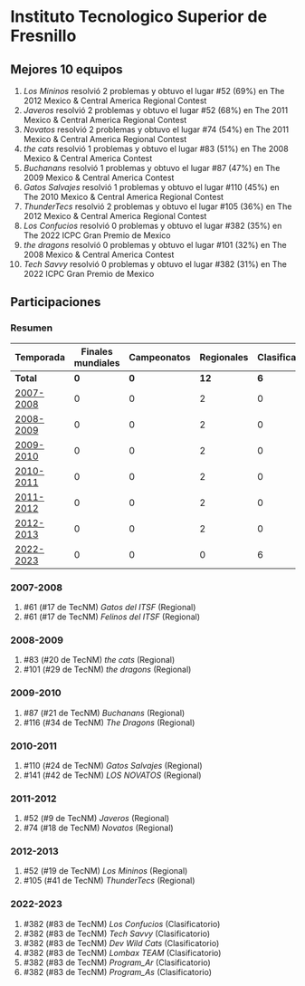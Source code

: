 ---
---

# Instituto Tecnologico Superior de Fresnillo

## Mejores 10 equipos

1. _Los Mininos_ resolvió 2 problemas y obtuvo el lugar #52 (69%) en The 2012 Mexico & Central America Regional Contest
1. _Javeros_ resolvió 2 problemas y obtuvo el lugar #52 (68%) en The 2011 Mexico & Central America Regional Contest
1. _Novatos_ resolvió 2 problemas y obtuvo el lugar #74 (54%) en The 2011 Mexico & Central America Regional Contest
1. _the cats_ resolvió 1 problemas y obtuvo el lugar #83 (51%) en The 2008 Mexico & Central America Contest
1. _Buchanans_ resolvió 1 problemas y obtuvo el lugar #87 (47%) en The 2009 Mexico & Central America Contest
1. _Gatos Salvajes_ resolvió 1 problemas y obtuvo el lugar #110 (45%) en The 2010 Mexico & Central America Regional Contest
1. _ThunderTecs_ resolvió 2 problemas y obtuvo el lugar #105 (36%) en The 2012 Mexico & Central America Regional Contest
1. _Los Confucios_ resolvió 0 problemas y obtuvo el lugar #382 (35%) en The 2022 ICPC Gran Premio de Mexico
1. _the dragons_ resolvió 0 problemas y obtuvo el lugar #101 (32%) en The 2008 Mexico & Central America Contest
1. _Tech Savvy_ resolvió 0 problemas y obtuvo el lugar #382 (31%) en The 2022 ICPC Gran Premio de Mexico

## Participaciones

### Resumen

| Temporada | Finales mundiales | Campeonatos | Regionales | Clasificatorios | Equipos |
| --- | --- | --- | --- | --- | --- |
| **Total** | **0** | **0** | **12** | **6** | **18** |
| [2007-2008](#2007-2008) | 0 | 0 | 2 | 0 | 2 |
| [2008-2009](#2008-2009) | 0 | 0 | 2 | 0 | 2 |
| [2009-2010](#2009-2010) | 0 | 0 | 2 | 0 | 2 |
| [2010-2011](#2010-2011) | 0 | 0 | 2 | 0 | 2 |
| [2011-2012](#2011-2012) | 0 | 0 | 2 | 0 | 2 |
| [2012-2013](#2012-2013) | 0 | 0 | 2 | 0 | 2 |
| [2022-2023](#2022-2023) | 0 | 0 | 0 | 6 | 6 |

### 2007-2008

1. #61 (#17 de TecNM) _Gatos del ITSF_ (Regional)
1. #61 (#17 de TecNM) _Felinos del ITSF_ (Regional)

### 2008-2009

1. #83 (#20 de TecNM) _the cats_ (Regional)
1. #101 (#29 de TecNM) _the dragons_ (Regional)

### 2009-2010

1. #87 (#21 de TecNM) _Buchanans_ (Regional)
1. #116 (#34 de TecNM) _The Dragons_ (Regional)

### 2010-2011

1. #110 (#24 de TecNM) _Gatos Salvajes_ (Regional)
1. #141 (#42 de TecNM) _LOS NOVATOS_ (Regional)

### 2011-2012

1. #52 (#9 de TecNM) _Javeros_ (Regional)
1. #74 (#18 de TecNM) _Novatos_ (Regional)

### 2012-2013

1. #52 (#19 de TecNM) _Los Mininos_ (Regional)
1. #105 (#41 de TecNM) _ThunderTecs_ (Regional)

### 2022-2023

1. #382 (#83 de TecNM) _Los Confucios_ (Clasificatorio)
1. #382 (#83 de TecNM) _Tech Savvy_ (Clasificatorio)
1. #382 (#83 de TecNM) _Dev Wild Cats_ (Clasificatorio)
1. #382 (#83 de TecNM) _Lombax TEAM_ (Clasificatorio)
1. #382 (#83 de TecNM) _Program_Ar_ (Clasificatorio)
1. #382 (#83 de TecNM) _Program_As_ (Clasificatorio)



